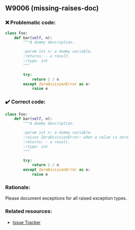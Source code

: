 ## W9006 (missing-raises-doc)

### :x: Problematic code:

```python
class Foo:
    def bar(self, n):
        """A dummy description.

        :param int n: a dummy variable.
        :returns: - a result.
        :rtype: int
        """

        try:
            return 1 / n
        except ZeroDivisionError as e:
            raise e
```

### :heavy_check_mark: Correct code:

```python
class Foo:
    def bar(self, n):
        """A dummy description.

        :param int n: a dummy variable.
        :raises ZeroDivisionError: when a value is zero.
        :returns: - a result.
        :rtype: int
        """

        try:
            return 1 / n
        except ZeroDivisionError as e:
            raise e
```

### Rationale:

Please document exceptions for all raised exception types.

### Related resources:

- [Issue Tracker](https://github.com/PyCQA/pylint/issues?q=is%3Aissue+%22missing-raises-doc%22+OR+%22W9006%22)
